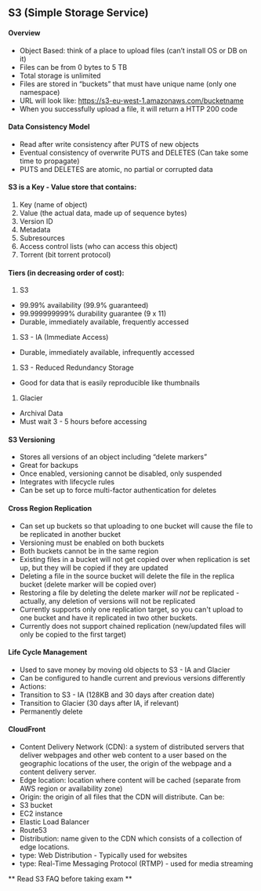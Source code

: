 ## S3 (Simple Storage Service)

#### Overview
* Object Based: think of a place to upload files (can’t install OS or DB on it)
* Files can be from 0 bytes to 5 TB
* Total storage is unlimited
* Files are stored in “buckets” that must have unique name (only one namespace)
* URL will look like: https://s3-eu-west-1.amazonaws.com/bucketname
* When you successfully upload a file, it will return a HTTP 200 code

#### Data Consistency Model
* Read after write consistency after PUTS of new objects
* Eventual consistency of overwrite PUTS and DELETES (Can take some time to propagate)
* PUTS and DELETES are atomic, no partial or corrupted data

#### S3 is a Key - Value store that contains:
1. Key (name of object)
1. Value (the actual data, made up of sequence bytes)
1. Version ID
1. Metadata
1. Subresources
 1. Access control lists (who can access this object)
 1. Torrent (bit torrent protocol)

#### Tiers (in decreasing order of cost):
1. S3
 * 99.99% availability (99.9% guaranteed)
 * 99.999999999% durability guarantee (9 x 11)
 * Durable, immediately available, frequently accessed
1. S3 - IA (Immediate Access)
 * Durable, immediately available, infrequently accessed
1.  S3 - Reduced Redundancy Storage
 * Good for data that is easily reproducible like thumbnails
1. Glacier
 * Archival Data
 * Must wait 3 - 5 hours before accessing

#### S3 Versioning
* Stores all versions of an object including “delete markers”
* Great for backups
* Once enabled, versioning cannot be disabled, only suspended
* Integrates with lifecycle rules
* Can be set up to force multi-factor authentication for deletes

#### Cross Region Replication
* Can set up buckets so that uploading to one bucket will cause the file to be replicated in another bucket
* Versioning must be enabled on both buckets
* Both buckets cannot be in the same region
* Existing files in a bucket will not get copied over when replication is set up, but they will be copied if they are updated
* Deleting a file in the source bucket will delete the file in the replica bucket (delete marker will be copied over)
* Restoring a file by deleting the delete marker *will not* be replicated - actually, any deletion of versions will not be replicated
* Currently supports only one replication target, so you can't upload to one bucket and have it replicated in two other buckets.
* Currently does not support chained replication (new/updated files will only be copied to the first target)

#### Life Cycle Management
* Used to save money by moving old objects to S3 - IA and Glacier
* Can be configured to handle current and previous versions differently
* Actions:
 * Transition to S3 - IA (128KB and 30 days after creation date)
 * Transition to Glacier (30 days after IA, if relevant)
 * Permanently delete

#### CloudFront
* Content Delivery Network (CDN): a system of distributed servers that deliver webpages and other web content to a user based on the geographic locations of the user, the origin of the webpage and a content delivery server.
* Edge location: location where content will be cached (separate from AWS region or availability zone)
* Origin: the origin of all files that the CDN will distribute. Can be:
 * S3 bucket
 * EC2 instance
 * Elastic Load Balancer
 * Route53
* Distribution: name given to the CDN which consists of a collection of edge locations.
 * type: Web Distribution - Typically used for websites
 * type: Real-Time Messaging Protocol (RTMP) - used for media streaming

** Read S3 FAQ before taking exam **
